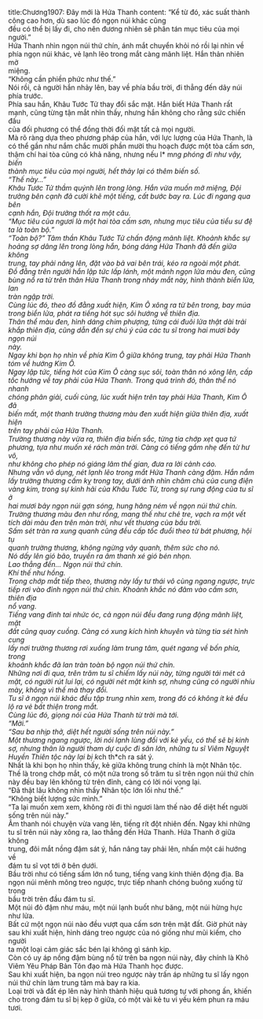 title:Chương1907: Đây mới là Hứa Thanh
content:
“Kể từ đó, xác suất thành công cao hơn, dù sao lúc đó ngọn núi khác cũng<br>đều có thể bị lấy đi, cho nên đương nhiên sẽ phân tán mục tiêu của mọi người.”<br>Hứa Thanh nhìn ngọn núi thứ chín, ánh mắt chuyển khỏi nó rồi lại nhìn về<br>phía ngọn núi khác, vẻ lạnh lẽo trong mắt càng mãnh liệt. Hắn thản nhiên mở<br>miệng.<br>“Không cần phiền phức như thế.”<br>Nói rồi, cả người hắn nhảy lên, bay về phía bầu trời, đi thẳng đến dãy núi<br>phía trước.<br>Phía sau hắn, Khâu Tước Tử thay đổi sắc mặt. Hắn biết Hứa Thanh rất<br>mạnh, cũng từng tận mắt nhìn thấy, nhưng hắn không cho rằng sức chiến đấu<br>của đối phương có thể đồng thời đối mặt tất cả mọi người.<br>Mà rõ ràng dựa theo phương pháp của hắn, với lực lượng của Hứa Thanh, là<br>có thể gần như nắm chắc mười phần mười thu hoạch được một tòa cấm sơn,<br>thậm chí hai tòa cũng có khả năng, nhưng nếu l* m*ng phóng đi như vậy, biến<br>thành mục tiêu của mọi người, hết thảy lại có thêm biến số.<br>“Thế này…”<br>Khâu Tước Tử thầm quýnh lên trong lòng. Hắn vừa muốn mở miệng, Đội<br>trưởng bên cạnh đã cười khẽ một tiếng, cất bước bay ra. Lúc đi ngang qua bên<br>cạnh hắn, Đội trưởng thốt ra một câu.<br>“Mục tiêu của ngươi là một hai tòa cấm sơn, nhưng mục tiêu của tiểu sư đệ<br>ta là toàn bộ.”<br>“Toàn bộ?” Tâm thần Khâu Tước Tử chấn động mãnh liệt. Khoảnh khắc sự<br>hoảng sợ dâng lên trong lòng hắn, bóng dáng Hứa Thanh đã đến giữa không<br>trung, tay phải nâng lên, đặt vào bả vai bên trái, kéo ra ngoài một phát.<br>Đồ đằng trên người hắn lập tức lấp lánh, một mảnh ngọn lửa màu đen, cũng<br>bùng nổ ra từ trên thân Hứa Thanh trong nháy mắt này, hình thành biển lửa, lan<br>tràn ngập trời.<br>Cùng lúc đó, theo đồ đằng xuất hiện, Kim Ô xông ra từ bên trong, bay múa<br>trong biển lửa, phát ra tiếng hót sục sôi hướng về thiên địa.<br>Thân thể màu đen, hình dáng chim phượng, từng cái đuôi lửa thật dài trải<br>khắp thiên địa, cũng dẫn đến sự chú ý của các tu sĩ trong hai mươi bảy ngọn núi<br>này.<br>Ngay khi bọn họ nhìn về phía Kim Ô giữa không trung, tay phải Hứa Thanh<br>tóm về hướng Kim Ô.<br>Ngay lập tức, tiếng hót của Kim Ô càng sục sôi, toàn thân nó xông lên, cấp<br>tốc hướng về tay phải của Hứa Thanh. Trong quá trình đó, thân thể nó nhanh<br>chóng phân giải, cuối cùng, lúc xuất hiện trên tay phải Hứa Thanh, Kim Ô đã<br>biến mất, một thanh trường thương màu đen xuất hiện giữa thiên địa, xuất hiện<br>trên tay phải của Hứa Thanh.<br>Trường thương này vừa ra, thiên địa biến sắc, từng tia chớp xẹt qua tứ<br>phương, tựa như muốn xé rách màn trời. Càng có tiếng gầm nhẹ đến từ hư vô,<br>như không cho phép nó giáng lâm thế gian, đưa ra lời cảnh cáo.<br>Nhưng vẫn vô dụng, nét lạnh lẽo trong mắt Hứa Thanh càng đậm. Hắn nắm<br>lấy trường thương cấm kỵ trong tay, dưới ánh nhìn chăm chú của cung điện<br>vàng kim, trong sự kinh hãi của Khâu Tước Tử, trong sự rung động của tu sĩ ở<br>hai mươi bảy ngọn núi gợn sóng, hung hăng ném về ngọn núi thứ chín.<br>Trường thương màu đen như rồng, mang thế như chẻ tre, vạch ra một vết<br>tích dài màu đen trên màn trời, như vết thương của bầu trời.<br>Sấm sét tràn ra xung quanh cũng đều cấp tốc đuổi theo từ bát phương, hội tụ<br>quanh trường thương, không ngừng vây quanh, thêm sức cho nó.<br>Nó dấy lên gió bão, truyền ra âm thanh xé gió bén nhọn.<br>Lao thẳng đến... Ngọn núi thứ chín.<br>Khí thế như hồng.<br>Trong chớp mắt tiếp theo, thương này lấy tư thái vô cùng ngang ngược, trực<br>tiếp rơi vào đỉnh ngọn núi thứ chín. Khoảnh khắc nó đâm vào cấm sơn, thiên địa<br>nổ vang.<br>Tiếng vang đinh tai nhức óc, cả ngọn núi đều đang rung động mãnh liệt, mặt<br>đất cũng quay cuồng. Càng có xung kích hình khuyên và từng tia sét hình cung<br>lấy nơi trường thương rơi xuống làm trung tâm, quét ngang về bốn phía, trong<br>khoảnh khắc đã lan tràn toàn bộ ngọn núi thứ chín.<br>Những nơi đi qua, trên trăm tu sĩ chiếm lấy núi này, từng người tái mét cả<br>mặt, có người rút lui lại, có người nét mặt kinh sợ, nhưng cũng có người nhíu<br>mày, không vì thế mà thay đổi.<br>Tu sĩ ở ngọn núi khác đều tập trung nhìn xem, trong đó có không ít kẻ đều<br>lộ ra vẻ bất thiện trong mắt.<br>Cùng lúc đó, giọng nói của Hứa Thanh từ trời mà tới.<br>“Mời.”<br>“Sau ba nhịp thở, diệt hết người sống trên núi này.”<br>Một thương ngang ngược, lời nói lạnh lùng đối với kẻ yếu, có thể sẽ bị kinh<br>sợ, nhưng thân là người tham dự cuộc đi săn lớn, những tu sĩ Viêm Nguyệt<br>Huyền Thiên tộc này lại bị k*ch th*ch ra sát ý.<br>Nhất là khi bọn họ nhìn thấy, kẻ giữa không trung chính là một Nhân tộc.<br>Thế là trong chớp mắt, có một nửa trong số trăm tu sĩ trên ngọn núi thứ chín<br>này đều bay lên không từ trên đỉnh, càng có lời nói vọng lại.<br>“Đã thật lâu không nhìn thấy Nhân tộc lớn lối như thế.”<br>“Không biết lượng sức mình.”<br>“Ta lại muốn xem xem, không rời đi thì ngươi làm thế nào để diệt hết người<br>sống trên núi này.”<br>Âm thanh nói chuyện vừa vang lên, tiếng rít đột nhiên đến. Ngay khi những<br>tu sĩ trên núi này xông ra, lao thẳng đến Hứa Thanh. Hứa Thanh ở giữa không<br>trung, đôi mắt nồng đậm sát ý, hắn nâng tay phải lên, nhấn một cái hướng về<br>đám tu sĩ vọt tới ở bên dưới.<br>Bầu trời như có tiếng sấm lớn nổ tung, tiếng vang kinh thiên động địa. Ba<br>ngọn núi mênh mông treo ngược, trực tiếp nhanh chóng buông xuống từ trong<br>bầu trời trên đầu đám tu sĩ.<br>Một núi đỏ đậm như máu, một núi lạnh buốt như băng, một núi hừng hực<br>như lửa.<br>Bất cứ một ngọn núi nào đều vượt qua cấm sơn trên mặt đất. Giờ phút này<br>sau khi xuất hiện, hình dáng treo ngược của nó giống như mũi kiếm, cho người<br>ta một loại cảm giác sắc bén lại không gì sánh kịp.<br>Còn có uy áp nồng đậm bùng nổ từ trên ba ngọn núi này, đây chính là Khô<br>Viêm Yêu Pháp Bản Tôn đạo mà Hứa Thanh học được.<br>Sau khi xuất hiện, ba ngọn núi treo ngược này trấn áp những tu sĩ lấy ngọn<br>núi thứ chín làm trung tâm mà bay ra kia.<br>Loại trời và đất ép lên này hình thành hiệu quả tương tự với phong ấn, khiến<br>cho trong đám tu sĩ bị kẹp ở giữa, có một vài kẻ tu vi yếu kém phun ra máu<br>tươi.